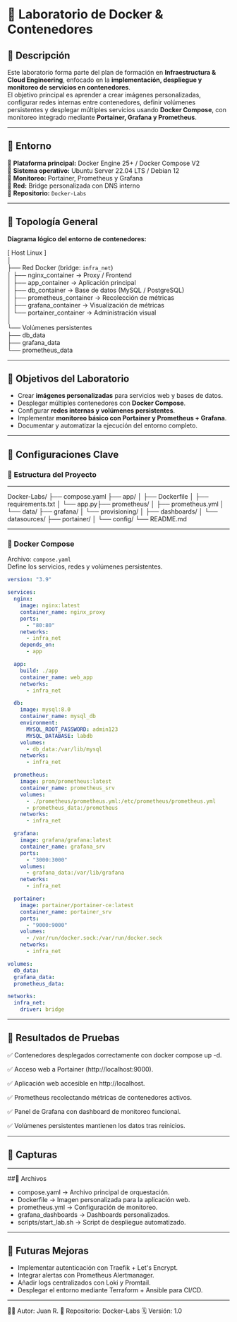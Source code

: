 # 🐳 Laboratorio de Docker & Contenedores

## 🔹 Descripción
Este laboratorio forma parte del plan de formación en **Infraestructura & Cloud Engineering**, enfocado en la **implementación, despliegue y monitoreo de servicios en contenedores**.  
El objetivo principal es aprender a crear imágenes personalizadas, configurar redes internas entre contenedores, definir volúmenes persistentes y desplegar múltiples servicios usando **Docker Compose**, con monitoreo integrado mediante **Portainer, Grafana y Prometheus**.

---

## 🔹 Entorno

📌 **Plataforma principal:** Docker Engine 25+ / Docker Compose V2  
📌 **Sistema operativo:** Ubuntu Server 22.04 LTS / Debian 12  
📌 **Monitoreo:** Portainer, Prometheus y Grafana  
📌 **Red:** Bridge personalizada con DNS interno  
📌 **Repositorio:** `Docker-Labs`  

---

## 🔹 Topología General

**Diagrama lógico del entorno de contenedores:**

[ Host Linux ]  
│  
├── Red Docker (bridge: `infra_net`)  
│     ├── nginx_container → Proxy / Frontend  
│     ├── app_container → Aplicación principal  
│     ├── db_container → Base de datos (MySQL / PostgreSQL)  
│     ├── prometheus_container → Recolección de métricas  
│     ├── grafana_container → Visualización de métricas  
│     └── portainer_container → Administración visual  
│  
└── Volúmenes persistentes  
      ├── db_data  
      ├── grafana_data  
      └── prometheus_data  

---

## 🔹 Objetivos del Laboratorio
- Crear **imágenes personalizadas** para servicios web y bases de datos.  
- Desplegar múltiples contenedores con **Docker Compose**.  
- Configurar **redes internas y volúmenes persistentes**.  
- Implementar **monitoreo básico con Portainer y Prometheus + Grafana**.  
- Documentar y automatizar la ejecución del entorno completo.  

---

## 🔹 Configuraciones Clave

### 🔸 Estructura del Proyecto
**                            **
Docker-Labs/
├── compose.yaml
├── app/
│   ├── Dockerfile
│   ├── requirements.txt
│   └── app.py├── prometheus/
│   ├── prometheus.yml
│   └── data/
├── grafana/
│   └── provisioning/
│       ├── dashboards/
│       └── datasources/
├── portainer/
│   └── config/
└── README.md


---

### 🔸 Docker Compose
Archivo: `compose.yaml`  
Define los servicios, redes y volúmenes persistentes.

```yaml
version: "3.9"

services:
  nginx:
    image: nginx:latest
    container_name: nginx_proxy
    ports:
      - "80:80"
    networks:
      - infra_net
    depends_on:
      - app

  app:
    build: ./app
    container_name: web_app
    networks:
      - infra_net

  db:
    image: mysql:8.0
    container_name: mysql_db
    environment:
      MYSQL_ROOT_PASSWORD: admin123
      MYSQL_DATABASE: labdb
    volumes:
      - db_data:/var/lib/mysql
    networks:
      - infra_net

  prometheus:
    image: prom/prometheus:latest
    container_name: prometheus_srv
    volumes:
      - ./prometheus/prometheus.yml:/etc/prometheus/prometheus.yml
      - prometheus_data:/prometheus
    networks:
      - infra_net

  grafana:
    image: grafana/grafana:latest
    container_name: grafana_srv
    ports:
      - "3000:3000"
    volumes:
      - grafana_data:/var/lib/grafana
    networks:
      - infra_net

  portainer:
    image: portainer/portainer-ce:latest
    container_name: portainer_srv
    ports:
      - "9000:9000"
    volumes:
      - /var/run/docker.sock:/var/run/docker.sock
    networks:
      - infra_net

volumes:
  db_data:
  grafana_data:
  prometheus_data:

networks:
  infra_net:
    driver: bridge

```

---

## 🔹 Resultados de Pruebas

✅ Contenedores desplegados correctamente con docker compose up -d.

✅ Acceso web a Portainer (http://localhost:9000).

✅ Aplicación web accesible en http://localhost.

✅ Prometheus recolectando métricas de contenedores activos.

✅ Panel de Grafana con dashboard de monitoreo funcional.

✅ Volúmenes persistentes mantienen los datos tras reinicios.


---

## 🔹 Capturas




---

##🔹 Archivos
* compose.yaml → Archivo principal de orquestación.
* Dockerfile  → Imagen personalizada para la aplicación web.
* prometheus.yml → Configuración de monitoreo.
* grafana_dashboards → Dashboards personalizados.
* scripts/start_lab.sh → Script de despliegue automatizado.

---

## 🔹 Futuras Mejoras
* Implementar autenticación con Traefik + Let's Encrypt.
* Integrar alertas con Prometheus Alertmanager.
* Añadir logs centralizados con Loki y Promtail.
* Desplegar el entorno mediante Terraform + Ansible para CI/CD.

---

👨‍💻 Autor: Juan R.
📘 Repositorio: Docker-Labs
🗓️ Versión: 1.0



